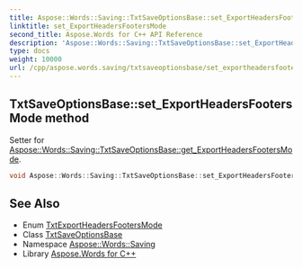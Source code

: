 ```yaml
---
title: Aspose::Words::Saving::TxtSaveOptionsBase::set_ExportHeadersFootersMode method
linktitle: set_ExportHeadersFootersMode
second_title: Aspose.Words for C++ API Reference
description: 'Aspose::Words::Saving::TxtSaveOptionsBase::set_ExportHeadersFootersMode method. Setter for Aspose::Words::Saving::TxtSaveOptionsBase::get_ExportHeadersFootersMode in C++.'
type: docs
weight: 10000
url: /cpp/aspose.words.saving/txtsaveoptionsbase/set_exportheadersfootersmode/
---
```

## TxtSaveOptionsBase::set_ExportHeadersFootersMode method


Setter for [Aspose::Words::Saving::TxtSaveOptionsBase::get_ExportHeadersFootersMode](../get_exportheadersfootersmode/).

```cpp
void Aspose::Words::Saving::TxtSaveOptionsBase::set_ExportHeadersFootersMode(Aspose::Words::Saving::TxtExportHeadersFootersMode value)
```

## See Also

* Enum [TxtExportHeadersFootersMode](../../txtexportheadersfootersmode/)
* Class [TxtSaveOptionsBase](../)
* Namespace [Aspose::Words::Saving](../../)
* Library [Aspose.Words for C++](../../../)
